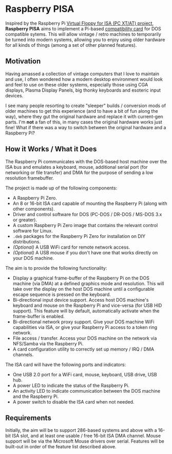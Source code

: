 # Raspberry PISA

Inspired by the Raspberry Pi [Virtual Floppy for ISA (PC XT/AT) project](https://www.smbaker.com/raspberry-pi-virtual-floppy-for-isa-pc-xtat-computers), __Raspberry PISA__ aims to implement a Pi-based [compatibility card](https://en.wikipedia.org/wiki/Compatibility_card) for DOS compatible sytems. This will allow vintage / retro machines to temporarily be turned into modern systems, allowing you to enjoy using older hardware for all kinds of things (among a set of other planned features).

## Motivation
Having amassed a collection of vintage computers that I love to maintain and use, I often wondered how a modern desktop environment would look and feel to use on these older systems, especially those using CGA displays, Plasma Display Panels, big thonky keyboards and esoteric input devices.

I see many people resorting to create "sleeper" builds / conversion mods of older machines to get this experience (and to have a bit of fun along the way), where they gut the original hardware and replace it with current-gen parts. I'm __not__ a fan of this, in many cases the original hardware works just fine! What if there was a way to switch between the original hardware and a Raspberry Pi?

## How it Works / What it Does

The Raspberry Pi communicates with the DOS-based host machine over the ISA bus and emulates a keyboard, mouse, additional serial port (for networking or file transfer) and DMA for the purpose of sending a low resolution framebuffer.

The project is made up of the following components:
- A Raspberry Pi Zero.
- An 8 or 16-bit ISA card capable of mounting the Raspberry Pi (along with other components).
- Driver and control software for DOS (PC-DOS / DR-DOS / MS-DOS 3.x or greater).
- A custom Raspberry Pi Zero image that contains the relevant control software for Linux.
- `.deb` packages for the Raspberry Pi Zero for installation on DIY distributions.
- _(Optional)_ A USB WiFi card for remote network access.
- _(Optional)_ A USB mouse if you don't have one that works directly on your DOS machine.


The aim is to provide the following functionality:
- Display a graphical frame-buffer of the Raspberry Pi on the DOS machine (via DMA) at a defined graphics mode and resolution. This will take over the display on the host DOS machine until a configurable escape sequence is pressed on the keyboard.
- Bi-directional input device support. Access host DOS machine's keyboard and mouse on the Raspberry Pi and vice-versa (for USB HID support). This feature will by default, automatically activate when the frame-buffer is enabled.
- Bi-directional network proxy support. Give your DOS machine WiFi capabilities via ISA, or give your Raspberry Pi access to a token ring network.
- File access / transfer. Access your DOS machine on the network via NFS/Samba via the Raspberry Pi.
- A card configuration utility to correctly set up memory / IRQ / DMA channels.

The ISA card will have the following ports and indicators:
- One USB 2.0 port for a WiFi card, mouse, keyboard, USB drive, USB hub.
- A power LED to indicate the status of the Raspberry Pi.
- An activity LED to indicate communication between the DOS machine and the Raspberry Pi.
- A power switch to disable the ISA card when not needed.

## Requirements
Initially, the aim will be to support 286-based systems and above with a 16-bit ISA slot, and at least one usable / free 16-bit ISA DMA channel. Mouse support will be via the Microsoft Mouse drivers over serial. Features will be built-out in order of the feature list described above.
